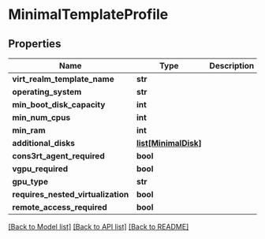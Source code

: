 # MinimalTemplateProfile

## Properties
Name | Type | Description | Notes
------------ | ------------- | ------------- | -------------
**virt_realm_template_name** | **str** |  | [optional] 
**operating_system** | **str** |  | [optional] 
**min_boot_disk_capacity** | **int** |  | [optional] 
**min_num_cpus** | **int** |  | [optional] 
**min_ram** | **int** |  | [optional] 
**additional_disks** | [**list[MinimalDisk]**](MinimalDisk.md) |  | [optional] 
**cons3rt_agent_required** | **bool** |  | [optional] 
**vgpu_required** | **bool** |  | [optional] 
**gpu_type** | **str** |  | [optional] 
**requires_nested_virtualization** | **bool** |  | [optional] 
**remote_access_required** | **bool** |  | [optional] 

[[Back to Model list]](../README.md#documentation-for-models) [[Back to API list]](../README.md#documentation-for-api-endpoints) [[Back to README]](../README.md)


